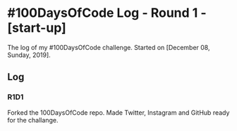 # #100DaysOfCode Log - Round 1 - [start-up]

The log of my #100DaysOfCode challenge. Started on [December 08, Sunday, 2019].

## Log

### R1D1 
Forked the 100DaysOfCode repo.
Made Twitter, Instagram and GitHub ready for the challange.
